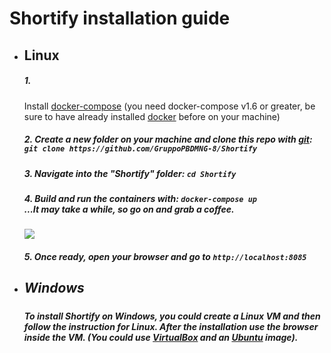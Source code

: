 # Shortify installation guide

<ul><li><h2>Linux</h2></li>
<h5>1.</h5> Install <a href="https://docs.docker.com/compose/install/">docker-compose</a> (you need docker-compose v1.6 or greater, be sure to have already installed <a href="https://docs.docker.com/linux/step_one/">docker</a> before on your machine)<br>
<h5>2. Create a new folder on your  machine and clone this repo with <a href="https://git-scm.com/">git</a>:<br>
<code>git clone https://github.com/GruppoPBDMNG-8/Shortify</code></h5>
<h5>3. Navigate into the "Shortify" folder: <code>cd Shortify</code></h5>
<h5>4. Build and run the containers with: <code>docker-compose up</code><br>
...It may take a while, so go on and grab a coffee.</h5> <img src="https://cdn3.iconfinder.com/data/icons/pidginsmilies/coffee.png">
<h5>5. Once ready, open your browser and go to <code>http://localhost:8085</code>

<li><h2>Windows</h2></li>
<h5>To install Shortify on Windows, you could create a Linux VM and then follow the instruction for Linux. After the installation use the browser inside the VM. (You could use <a href = "https://www.virtualbox.org/">VirtualBox</a> and an <a href="http://www.ubuntu.com/download/desktop"> Ubuntu</a> image).</h5>
</ul>


